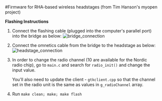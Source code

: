 #Firmware for RHA-based wireless headstages (from Tim Hanson's myopen project)

**Flashing Instructions**

1. Connect the flashing cable (plugged into the computer's parallel port) into the bridge as below:
![bridge_connection](/home/allenyin/allen_wireless/myopen_multi/headstage_firmware/bridge_connection.jpg  "bridge_connection")

2. Connect the omnetics cable from the bridge to the headstage as below:
![headstage_connection](/home/allenyin/allen_wireless/myopen_multi/headstage_firmware/headstage_connection.jpg  "headstage_connection")

3. In order to change the radio channel (10 are available for the Nordic radio chip), go to `main.c` and search for `radio_init()` and change the input value.

	You'll also need to update the client - `gtkclient.cpp` so that the channel set in the radio unit is the same as values in `g_radioChannel` array.

4. Run `make clean; make; make flash`